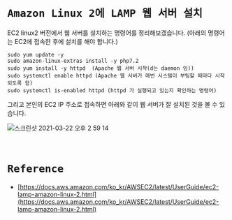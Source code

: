 # `Amazon Linux 2에 LAMP 웹 서버 설치`

EC2 linux2 버전에서 웹 서버를 설치하는 명령어를 정리해보겠습니다. (아래의 명령어는 EC2에 접속한 후에 설치를 해야 합니다.)

```
sudo yum update -y
sudo amazon-linux-extras install -y php7.2
sudo yum install -y httpd  (Apache 웹 서버 시작(d는 daemon 임))
sudo systemctl enable httpd (Apache 웹 서버가 매번 시스템이 부팅할 때마다 시작되도록 함)
sudo systemctl is-enabled httpd (httpd 가 실행되고 있는지 확인하는 명령어)
```

그리고 본인의 EC2 IP 주소로 접속하면 아래와 같이 웹 서버가 잘 설치된 것을 볼 수 있습니다. 

![스크린샷 2021-03-22 오후 2 59 14](https://user-images.githubusercontent.com/45676906/111946647-34bd4b80-8b1f-11eb-9aa5-62d74e955208.png)


<br>

# `Reference`

- [https://docs.aws.amazon.com/ko_kr/AWSEC2/latest/UserGuide/ec2-lamp-amazon-linux-2.html](https://docs.aws.amazon.com/ko_kr/AWSEC2/latest/UserGuide/ec2-lamp-amazon-linux-2.html)
